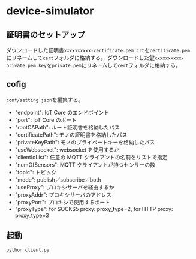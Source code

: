 # device-simulator

## 証明書のセットアップ

ダウンロードした証明書`xxxxxxxxxx-certificate.pem.crt`を`certificate.pem`にリネームして`cert`フォルダに格納する。
ダウンロードした鍵`xxxxxxxxxx-private.pem.key`を`private.pem`にリネームして`cert`フォルダに格納する。

## cofig

`conf/setting.json`を編集する。

- "endpoint": IoT Core のエンドポイント
- "port": IoT Core のポート
- "rootCAPath": ルート証明書を格納したパス
- "certificatePath": モノの証明書を格納したパス
- "privateKeyPath": モノのプライペートキーを格納したパス
- "useWebsocket": websocket を使用するか
- "clientIdList": 任意の MQTT クライアントの名前をリストで指定
- "numOfSensors": MQTT クライアントが持つセンサーの数
- "topic": トピック
- "mode": publish／subscribe／both
- "useProxy": プロキシサーバを経由するか
- "proxyAddr": プロキシサーバのアドレス
- "proxyPort": プロキシで使用するポート
- "proxyType": for SOCKS5 proxy: proxy_type=2, for HTTP proxy: proxy_type=3

## 起動

```bash
python client.py
```
